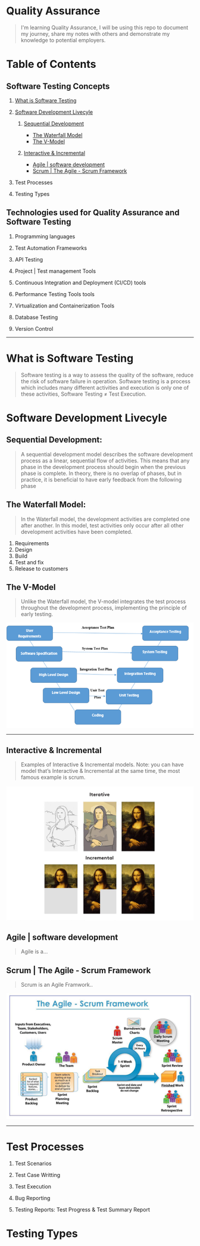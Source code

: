 # Quality Assurance

> I'm learning Quality Assurance, I will be using this repo to document my journey, 
share my notes with others and demonstrate my knowledge to potential employers.



# Table of Contents

## Software Testing Concepts

1. [What is Software Testing](#what-is-software-testing)

2. [Software Development Livecyle](#software-development-livecyle)

    1. [Sequential Development](#sequential-development)
        - [The Waterfall Model](#the-waterfall-model)
        - [The V-Model](#the-v-model)

    2. [Interactive & Incremental]() 
        - [Agile | software development](#agile--software-development)
        - [Scrum | The Agile - Scrum Framework](#scrum--the-agile---scrum-framework)

3. Test Processes 

4. Testing Types

## Technologies used for Quality Assurance and Software Testing

1. Programming languages

2. Test Automation Frameworks

3. API Testing

4. Project | Test management Tools 

5. Continuous Integration and Deployment (CI/CD) tools

6. Performance Testing Tools tools

7. Virtualization and Containerization Tools

8. Database Testing

9. Version Control

--- 

# What is Software Testing
> Software testing is a way to assess the quality of the software, reduce the risk of software failure in operation. Software testing is a process which includes many different activities and execution is only one of these activities, Software Testing ≠ Test Execution.

# Software Development Livecyle

## Sequential Development: 
> A sequential development model describes the software development process as a linear, sequential flow of activities. This means that any phase in the development process should begin when the previous phase is complete. In theory, there is no overlap of phases, but in practice, it is beneficial to have early feedback from the following phase

## The Waterfall Model:
> In the Waterfall model, the development activities are completed one after another. In this model, test activities only occur after all other development activities have been completed.
1. Requirements
2. Design
3. Build
4. Test and fix 
5. Release to customers

## The V-Model
> Unlike the Waterfall model, the V-model integrates the test process throughout the development process, implementing the principle of early testing.

![vmodelimage](vmodel.png)

---

## Interactive & Incremental
> Examples of Interactive & Incremental  models. Note: you can have model that’s Interactive & Incremental at the same time, the most famous example is scrum.

![interative & Incremental models](in-model.png)

## Agile | software development
> Agile is a...

## Scrum | The Agile - Scrum Framework
> Scrum is an Agile Framwork.. 

![agile pic](agile_scrum.png)

--- 
# Test Processes 
1. Test Scenarios

2. Test Case Writting

3. Test Execution

4. Bug Reporting

5. Testing Reports: Test Progress & Test Summary Report 
# Testing Types
